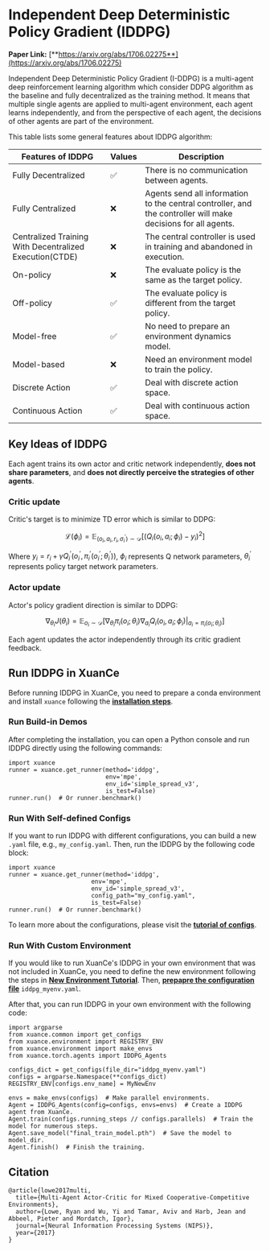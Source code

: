 # Independent Deep Deterministic Policy Gradient (IDDPG)

**Paper Link:** [**https://arxiv.org/abs/1706.02275**](https://arxiv.org/abs/1706.02275)

Independent Deep Deterministic Policy Gradient (I-DDPG) is a multi-agent deep reinforcement learning algorithm 
which consider DDPG algorithm as the baseline and fully decentralized as the training method.
It means that multiple single agents are applied to multi-agent environment,
each agent learns independently, and from the perspective of each agent, the decisions of other agents are part of the environment. 

This table lists some general features about IDDPG algorithm:   

| Features of IDDPG                                       | Values | Description                                                                                                   |
|---------------------------------------------------------|--------|---------------------------------------------------------------------------------------------------------------|
| Fully Decentralized                                     | ✅      | There is no communication between agents.                                                                     |
| Fully Centralized                                       | ❌      | Agents send all information to the central controller, and the controller will make decisions for all agents. | 
| Centralized Training With Decentralized Execution(CTDE) | ❌      | The central controller is used in training and abandoned in execution.                                        | 
| On-policy                                               | ❌      | The evaluate policy is the same as the target policy.                                                         | 
| Off-policy                                              | ✅      | The evaluate policy is different from the target policy.                                                      |   
| Model-free                                              | ✅      | No need to prepare an environment dynamics model.                                                             |
| Model-based                                             | ❌      | Need an environment model to train the policy.                                                                | 
| Discrete Action                                         | ✅      | Deal with discrete action space.                                                                              | 
| Continuous Action                                       | ✅      | Deal with continuous action space.                                                                            |

## Key Ideas of IDDPG

Each agent trains its own actor and critic network independently,
**does not share parameters**, and **does not directly perceive the strategies of other agents**.

### Critic update

Critic's target is to minimize TD error which is similar to DDPG:

$$
\mathcal{L}(\phi_i)=\mathbb{E}_{(o_i,a_i,r_i,\sigma_i^{\prime})\sim\mathcal{D}}\left[\left(Q_i(o_i,a_i;\phi_i)-y_i\right)^2\right]
$$

Where $y_i=r_i+\gamma Q_i^\prime(o_i^\prime,\pi_i^\prime(o_i^\prime;\theta_i^\prime))$, $\phi_i$ represents Q network parameters, $\theta_i^\prime$ represents policy target network parameters.

### Actor update

Actor's policy gradient direction is similar to DDPG:

$$
\nabla_{\theta_i}J(\theta_i)=\mathbb{E}_{o_i\sim\mathcal{D}}\left[\nabla_{\theta_i}\pi_i(o_i;\theta_i)\nabla_{a_i}Q_i(o_i,a_i;\phi_i)|_{a_i=\pi_i(o_i;\theta_i)}\right]
$$

Each agent updates the actor independently through its critic gradient feedback.

## Run IDDPG in XuanCe

Before running IDDPG in XuanCe, you need to prepare a conda environment and install ``xuance`` following 
the [**installation steps**](./../../usage/installation.rst#install-xuance).

### Run Build-in Demos

After completing the installation, you can open a Python console and run IDDPG directly using the following commands:

```python3
import xuance
runner = xuance.get_runner(method='iddpg',
                           env='mpe',
                           env_id='simple_spread_v3',
                           is_test=False)
runner.run()  # Or runner.benchmark()
```

### Run With Self-defined Configs

If you want to run IDDPG with different configurations, you can build a new ``.yaml`` file, e.g., ``my_config.yaml``.
Then, run the IDDPG by the following code block:

```python3
import xuance
runner = xuance.get_runner(method='iddpg',
                       env='mpe',
                       env_id='simple_spread_v3',
                       config_path="my_config.yaml",
                       is_test=False)
runner.run()  # Or runner.benchmark()
```

To learn more about the configurations, please visit the 
[**tutorial of configs**](./../../api/configs/configuration_examples.rst).


### Run With Custom Environment

If you would like to run XuanCe's IDDPG in your own environment that was not included in XuanCe, 
you need to define the new environment following the steps in 
[**New Environment Tutorial**](./../../usage/custom_env/custom_drl_env.rst).
Then, [**prepapre the configuration file**](./../../usage/custom_env/custom_drl_env.rst#step-2-create-the-config-file-and-read-the-configurations) 
 ``iddpg_myenv.yaml``.

After that, you can run IDDPG in your own environment with the following code:

```python3
import argparse
from xuance.common import get_configs
from xuance.environment import REGISTRY_ENV
from xuance.environment import make_envs
from xuance.torch.agents import IDDPG_Agents

configs_dict = get_configs(file_dir="iddpg_myenv.yaml")
configs = argparse.Namespace(**configs_dict)
REGISTRY_ENV[configs.env_name] = MyNewEnv

envs = make_envs(configs)  # Make parallel environments.
Agent = IDDPG_Agents(config=configs, envs=envs)  # Create a IDDPG agent from XuanCe.
Agent.train(configs.running_steps // configs.parallels)  # Train the model for numerous steps.
Agent.save_model("final_train_model.pth")  # Save the model to model_dir.
Agent.finish()  # Finish the training.
```

## Citation

```{code-block} bash
@article{lowe2017multi,
  title={Multi-Agent Actor-Critic for Mixed Cooperative-Competitive Environments},
  author={Lowe, Ryan and Wu, Yi and Tamar, Aviv and Harb, Jean and Abbeel, Pieter and Mordatch, Igor},
  journal={Neural Information Processing Systems (NIPS)},
  year={2017}
}
```